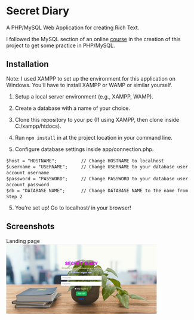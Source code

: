 # Secret Diary

A PHP/MySQL Web Application for creating Rich Text.

I followed the MySQL section of an online <a href="https://www.udemy.com/the-complete-web-developer-course-2/">course</a> in the creation of this project to get some practice in PHP/MySQL.


## Installation
Note: I used XAMPP to set up the environment for this application on Windows. You'll have to install XAMPP or WAMP or similar yourself.

1. Setup a local server environment (e.g., XAMPP, WAMP).

2. Create a database with a name of your choice.

2. Clone this repository to your pc (If using XAMPP, then clone inside C:/xampp/htdocs).

3. Run `npm install` in at the project location in your command line.

3. Configure database settings inside app/connection.php.
```
$host = "HOSTNAME";         // Change HOSTNAME to localhost
$username = "USERNAME";     // Change USERNAME to your database user account username
$password = "PASSWORD";     // Change PASSWORD to your database user account password
$db = "DATABASE NAME";      // Change DATABASE NAME to the name from Step 2
```

5. You're set up! Go to localhost/ in your browser!


## Screenshots
Landing page  
<img src="https://github.com/amark720/PHP-Projects/blob/master/Secret%20Diary%20(php%2BMysql%2BJS)/ScreenShot.PNG" alt="Landing Page" height="80%" width="80%">


